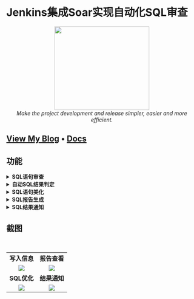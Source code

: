 # Jenkins集成Soar实现自动化SQL审查


<div style="text-align: center"></div>
  <p align="center">
  <img src="https://user-images.githubusercontent.com/42825450/193456424-cb4d255b-c87c-48bc-958c-f45acdc9ee21.png" width="250px" height="220px">
      <br>
      <i>Make the project development and release simpler, easier and more efficient.</i>
  </p>
</div>

<h2>
  <a href="https://www.dqzboy.com/">View My Blog</a>
  <span> • </span>
  <a href="https://www.dqzboy.com/9674.html">Docs</a>
</h2>

## 功能

<details>
  <summary><b> SQL语句审查</b></summary>
</details>

<details>
  <summary><b> 自动SQL结果判定</b></summary>
</details>

<details>
  <summary><b> SQL语句美化</b></summary>
</details>

<details>
  <summary><b> SQL报告生成</b></summary>
</details>

<details>
  <summary><b> SQL结果通知</b></summary>
</details>

## 截图

<br>
<table>
    <tr>
      <td width="50%" align="center"><b>写入信息</b></td>
      <td width="50%" align="center"><b>报告查看</b></td>
    </tr>
    <tr>
        <td width="50%" align="center"><img src="https://user-images.githubusercontent.com/42825450/187132248-3247dafc-feb0-403f-94ed-5543d6213aee.png?raw=true"></td>
        <td width="50%" align="center"><img src="https://user-images.githubusercontent.com/42825450/187132275-c49f8d8b-9297-40b0-89c0-c3496cdb3e1d.png?raw=true"></td>
    </tr>
    <tr>
      <td width="50%" align="center"><b>SQL优化</b></td>
      <td width="50%" align="center"><b>结果通知</b></td>
    </tr>
        <td width="50%" align="center"><img src="https://user-images.githubusercontent.com/42825450/187132304-402fb809-aadb-4a68-91c9-db75a30ef84b.png?raw=true"></td>
        <td width="50%" align="center"><img src="https://user-images.githubusercontent.com/42825450/187132325-3110af12-fb83-4ed2-b5bd-4bb89ad18332.png?raw=true"></td>
    <tr>
    </tr>
</table>
